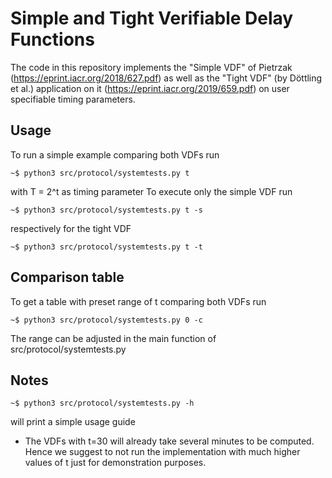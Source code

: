 # Simple and Tight Verifiable Delay Functions
The code in this repository implements the "Simple VDF" of Pietrzak (https://eprint.iacr.org/2018/627.pdf) as well as the "Tight VDF" (by Döttling et al.) application on it (https://eprint.iacr.org/2019/659.pdf) on user specifiable timing parameters. 

## Usage
To run a simple example comparing both VDFs run 
```console
~$ python3 src/protocol/systemtests.py t
```
with T = 2^t as timing parameter
To execute only the simple VDF run
```console
~$ python3 src/protocol/systemtests.py t -s
```
respectively for the tight VDF
```console
~$ python3 src/protocol/systemtests.py t -t
```
## Comparison table
To get a table with preset range of t comparing both VDFs run 
```console
~$ python3 src/protocol/systemtests.py 0 -c
```
The range can be adjusted in the main function of src/protocol/systemtests.py 

## Notes
```console
~$ python3 src/protocol/systemtests.py -h
```
will print a simple usage guide

- The VDFs with t=30 will already take several minutes to be computed. Hence we suggest to not run the implementation with much higher values of t just for demonstration purposes. 



